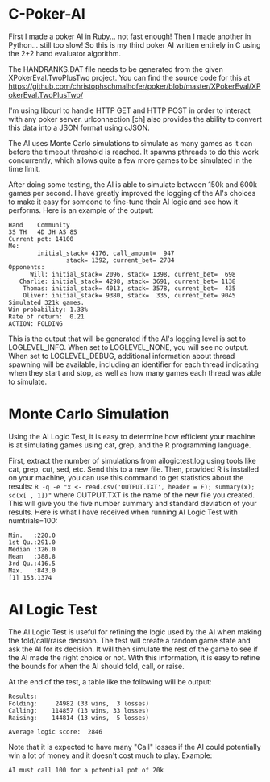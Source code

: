 C-Poker-AI
==========

First I made a poker AI in Ruby... not fast enough!
Then I made another in Python... still too slow!
So this is my third poker AI written entirely in C using the 2+2 hand evaluator algorithm.

The HANDRANKS.DAT file needs to be generated from the given XPokerEval.TwoPlusTwo project.  You can find the source code for this at https://github.com/christophschmalhofer/poker/blob/master/XPokerEval/XPokerEval.TwoPlusTwo/

I'm using libcurl to handle HTTP GET and HTTP POST in order to interact with any poker server.  urlconnection.[ch] also provides the ability to convert this data into a JSON format using cJSON.

The AI uses Monte Carlo simulations to simulate as many games as it can before the timeout threshold is reached.  It spawns pthreads to do this work concurrently, which allows quite a few more games to be simulated in the time limit.

After doing some testing, the AI is able to simulate between 150k and 600k games per second.  I have greatly improved the logging of the AI's choices to make it easy for someone to fine-tune their AI logic and see how it performs.  Here is an example of the output:
```
Hand    Community
3S TH   4D JH AS 8S
Current pot: 14100
Me:
        initial_stack= 4176, call_amount=  947
                stack= 1392, current_bet= 2784
Opponents:
      Will: initial_stack= 2096, stack= 1398, current_bet=  698
   Charlie: initial_stack= 4298, stack= 3691, current_bet= 1138
    Thomas: initial_stack= 4013, stack= 3578, current_bet=  435
    Oliver: initial_stack= 9380, stack=  335, current_bet= 9045
Simulated 321k games.
Win probability: 1.33%
Rate of return:  0.21
ACTION: FOLDING
```

This is the output that will be generated if the AI's logging level is set to LOGLEVEL_INFO.  When set to LOGLEVEL_NONE, you will see no output.  When set to LOGLEVEL_DEBUG, additional information about thread spawning will be available, including an identifier for each thread indicating when they start and stop, as well as how many games each thread was able to simulate.

Monte Carlo Simulation
======================
Using the AI Logic Test, it is easy to determine how efficient your machine is at simulating games using cat, grep, and the R programming language.

First, extract the number of simulations from ailogictest.log using tools like cat, grep, cut, sed, etc.  Send this to a new file.
Then, provided R is installed on your machine, you can use this command to get statistics about the results:
```R -q -e "x <- read.csv('OUTPUT.TXT', header = F); summary(x); sd(x[ , 1])"```
where OUTPUT.TXT is the name of the new file you created.
This will give you the five number summary and standard deviation of your results.  Here is what I have received when running AI Logic Test with numtrials=100:
```
Min.   :220.0
1st Qu.:291.0
Median :326.0
Mean   :388.8
3rd Qu.:416.5
Max.   :843.0
[1] 153.1374
```

AI Logic Test
=============
The AI Logic Test is useful for refining the logic used by the AI when making the fold/call/raise decision.  The test will create a random game state and ask the AI for its decision.  It will then simulate the rest of the game to see if the AI made the right choice or not.  With this information, it is easy to refine the bounds for when the AI should fold, call, or raise.

At the end of the test, a table like the following will be output:
```
Results:
Folding:     24982 (33 wins,  3 losses)
Calling:    114857 (13 wins, 33 losses)
Raising:    144814 (13 wins,  5 losses)

Average logic score:  2846
```

Note that it is expected to have many "Call" losses if the AI could potentially win a lot of money and it doesn't cost much to play.
Example:
```
AI must call 100 for a potential pot of 20k
```
